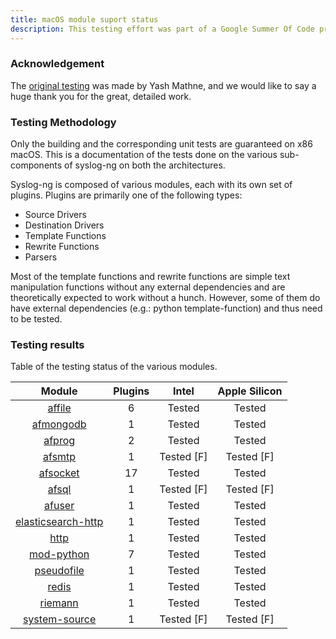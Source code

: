 ```yaml
---
title: macOS module suport status
description: This testing effort was part of a Google Summer Of Code project, the details of which will be outlined here.
---
```


[ref:origin]: https://syslog-macos-testing.gitbook.io/syslog-macos-testing/

### Acknowledgement

The [original testing][ref:origin] was made by Yash Mathne, and we would like to say a huge thank you for the great, detailed work.

### Testing Methodology

Only the building and the corresponding unit tests are guaranteed on x86 macOS. This is a documentation of the tests done on the various sub-components of syslog-ng on both the architectures.

Syslog-ng is composed of various modules, each with its own set of plugins. Plugins are primarily one of the following types:

* Source Drivers
* Destination Drivers
* Template Functions
* Rewrite Functions
* Parsers

Most of the template functions and rewrite functions are simple text manipulation functions without any external dependencies and are theoretically expected to work without a hunch. However, some of them do have external dependencies (e.g.: python template-function) and thus need to be tested.

### Testing results

Table of the testing status of the various modules.

 |                         Module                        | Plugins |    Intel    | Apple Silicon |
 | :---------------------------------------------------: | :-----: | :---------: | :-----------: |
 |             [affile](modules/affile)                  |    6    |    Tested   |     Tested    |
 |          [afmongodb](modules/afmongodb)               |    1    |    Tested   |     Tested    |
 |             [afprog](modules/afprog)                  |    2    |    Tested   |     Tested    |
 |             [afsmtp](modules/afsmtp)                  |    1    | Tested \[F] |  Tested \[F]  |
 |           [afsocket](modules/afsocket)                |    17   |    Tested   |     Tested    |
 |              [afsql](modules/afsql)                   |    1    | Tested \[F] |  Tested \[F]  |
 |             [afuser](modules/afuser)                  |    1    |    Tested   |     Tested    |
 | [elasticsearch-http](modules/elasticsearch-http)      |    1    |    Tested   |     Tested    |
 |               [http](modules/http)                    |    1    |    Tested   |     Tested    |
 |         [mod-python](modules/mod-python)              |    7    |    Tested   |     Tested    |
 |         [pseudofile](modules/pseudofile)              |    1    |    Tested   |     Tested    |
 |              [redis](modules/redis)                   |    1    |    Tested   |     Tested    |
 |            [riemann](modules/riemann)                 |    1    |    Tested   |     Tested    |
 |      [system-source](modules/system-source)           |    1    | Tested \[F] |  Tested \[F]  |
